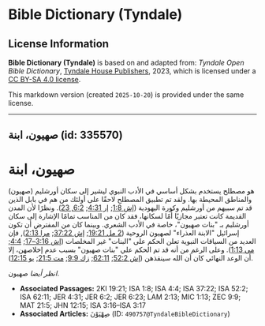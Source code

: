 # Bible Dictionary (Tyndale)

## License Information

**Bible Dictionary (Tyndale)** is based on and adapted from: _Tyndale Open Bible Dictionary_, [Tyndale House Publishers](https://tyndaleopenresources.com/), 2023, which is licensed under a [CC BY-SA 4.0 license](https://creativecommons.org/licenses/by-sa/4.0/legalcode.en).

This markdown version (created `2025-10-20`) is provided under the same license.



--------------------------------

## صهيون، ابنة (id: 335570)

صهيون، ابنة
===========

هو مصطلح يستخدم بشكل أساسي في الأدب النبوي ليشير إلى سكان أورشليم (صهيون) والمناطق المحيطة بها. ولقد تم تطبيق المصطلح لاحقًا على أولئك من هم في بابل الذين قد تم سبيهم من أورشليم وكورة اليهودية ([إش 1:8](https://ref.ly/Isa1:8); [إر 4:31](https://ref.ly/Jer4:31); [6:2, 23](https://ref.ly/Jer6:2,Jer6:23)). ونظرًا لأن المدن القديمة كانت تعتبر مجازيًا أُمًا لسكانها، فقد كان من المناسب تمامًا الإشارة إلى سكان أورشليم بـ "بنات صهيون"، خاصة في الأدب الشعري. وبينما كان من المفترض أن تكون إسرائيل "الابنة العذراء" لصهيون الروحية ([2 مل 19:21](https://ref.ly/2Kgs19:21); [إش 37:22](https://ref.ly/Isa37:22); [مرا 2:13](https://ref.ly/Lam2:13)), فإن العديد من السياقات النبوية تعلن الحكم على "البنات" غير المخلصات ([إش 3:16–17](https://ref.ly/Isa3:16-Isa3:17); [4:4](https://ref.ly/Isa4:4); [مي 1:13](https://ref.ly/Mic1:13)). وعلى الرغم من أنه قد تم الحكم علي "بنات صهيون" بسبب عدم إخلاصهن، إلا أن الوعد النهائي كان أن الله سينقذهن ([إش 52:2](https://ref.ly/Isa52:2); [62:11](https://ref.ly/Isa62:11); [زك 9:9](https://ref.ly/Zech9:9); [مت 21:5](https://ref.ly/Matt21:5); [يو 12:15](https://ref.ly/John12:15)).

*انظر أيضا* صهيون.

* **Associated Passages:** 2KI 19:21; ISA 1:8; ISA 4:4; ISA 37:22; ISA 52:2; ISA 62:11; JER 4:31; JER 6:2; JER 6:23; LAM 2:13; MIC 1:13; ZEC 9:9; MAT 21:5; JHN 12:15; ISA 3:16–ISA 3:17
* **Associated Articles:** صِهْيَوْنَ (ID: `490757@TyndaleBibleDictionary`)

